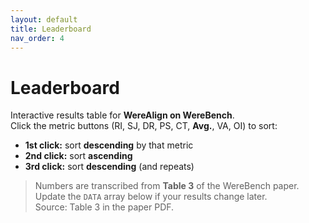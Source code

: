 ```yaml
---
layout: default
title: Leaderboard
nav_order: 4
---
```


# Leaderboard

Interactive results table for **WereAlign on WereBench**.  
Click the metric buttons (RI, SJ, DR, PS, CT, **Avg.**, VA, OI) to sort:
- **1st click:** sort **descending** by that metric  
- **2nd click:** sort **ascending**  
- **3rd click:** sort **descending** (and repeats)

> Numbers are transcribed from **Table 3** of the WereBench paper. Update the `DATA` array below if your results change later.  
> Source: Table 3 in the paper PDF. 

<div id="lb-root"></div>

<style>
/* ---- Table basics ---- */
#lb-root { margin-top: 1rem; }
.lb-wrap { overflow-x: auto; }
.lb-table {
  border-collapse: collapse;
  min-width: 860px;
  width: 100%;
  font-size: 0.95rem;
}
.lb-table th, .lb-table td {
  border-bottom: 1px solid #e5e7eb;
  padding: 10px 12px;
  text-align: right;
  white-space: nowrap;
}
.lb-table th:first-child, .lb-table td:first-child {
  text-align: left;
  position: sticky;
  left: 0;
  background: #fff;
}
.lb-table thead th {
  position: sticky;
  top: 0;
  background: #fff;
  z-index: 2;
}

/* ---- Buttons in the header ---- */
.lb-metric {
  display: inline-flex;
  align-items: center;
  gap: 6px;
  padding: 6px 10px;
  border: 1px solid #d1d5db;
  border-radius: 9999px;
  background: #fafafa;
  cursor: pointer;
  font-size: 0.9rem;
  line-height: 1;
}
.lb-metric:hover { background: #f3f4f6; }
.lb-metric .arrow { opacity: 0.7; font-size: 0.95rem; }
.lb-metric.active { border-color: #111827; }

/* ---- Cell heat colors (computed inline) ---- */
.lb-cell { border-radius: 6px; padding: 6px 8px; display:inline-block; min-width:56px; }

/* ---- Legend & small UI bits ---- */
.lb-legend { font-size: 0.85rem; color: #6b7280; margin-bottom: 8px; }
.lb-footer { font-size: 0.85rem; color: #6b7280; margin-top: 8px; }
</style>

<script>
(function() {
  // ======== 1) Data ========
  // Values copied from Table 3 of the WereBench paper (RI, SJ, DR, PS, CT, Avg., VA, OI).
  // Edit here to update the leaderboard later.
  const DATA = [
    { Model: "GPT-5-nano",       RI:0.282, SJ:0.384, DR:0.233, PS:0.346, CT:0.339, "Avg.":0.317, VA:0.364, OI:0.496 },
    { Model: "GPT-oss-20B",      RI:0.319, SJ:0.432, DR:0.331, PS:0.346, CT:0.364, "Avg.":0.358, VA:0.255, OI:0.264 },
    { Model: "Gemma-3-27B-IT",   RI:0.347, SJ:0.437, DR:0.289, PS:0.443, CT:0.293, "Avg.":0.362, VA:0.509, OI:0.435 },
    { Model: "Qwen3-30B-A3B",    RI:0.397, SJ:0.574, DR:0.375, PS:0.454, CT:0.416, "Avg.":0.443, VA:0.388, OI:0.349 },
    { Model: "Qwen3-32B",        RI:0.367, SJ:0.562, DR:0.425, PS:0.536, CT:0.445, "Avg.":0.467, VA:0.576, OI:0.432 },
    { Model: "Llama-4-Scout",    RI:0.413, SJ:0.586, DR:0.419, PS:0.618, CT:0.336, "Avg.":0.474, VA:0.503, OI:0.512 },
    { Model: "QwQ-32B",          RI:0.430, SJ:0.575, DR:0.463, PS:0.502, CT:0.470, "Avg.":0.488, VA:0.600, OI:0.472 },
    { Model: "GPT-5-mini",       RI:0.415, SJ:0.529, DR:0.431, PS:0.601, CT:0.464, "Avg.":0.488, VA:0.552, OI:0.575 },
    { Model: "DeepSeek-V3.1",    RI:0.442, SJ:0.674, DR:0.456, PS:0.740, CT:0.462, "Avg.":0.555, VA:0.685, OI:0.586 },
    { Model: "Gemini-2.5-Flash", RI:0.517, SJ:0.614, DR:0.562, PS:0.753, CT:0.436, "Avg.":0.576, VA:0.485, OI:0.507 },
    { Model: "DeepSeek-V3.2-Exp",RI:0.481, SJ:0.692, DR:0.502, PS:0.785, CT:0.521, "Avg.":0.602, VA:0.782, OI:0.580 },
    { Model: "GLM-4.5",          RI:0.512, SJ:0.690, DR:0.584, PS:0.699, CT:0.533, "Avg.":0.603, VA:0.539, OI:0.537 },
    { Model: "GPT-5",            RI:0.516, SJ:0.657, DR:0.525, PS:0.795, CT:0.521, "Avg.":0.603, VA:0.618, OI:0.616 },
    { Model: "Deepseek-R1",      RI:0.516, SJ:0.676, DR:0.539, PS:0.778, CT:0.561, "Avg.":0.614, VA:0.642, OI:0.434 },
    { Model: "Gemini-2.5-pro",   RI:0.620, SJ:0.769, DR:0.695, PS:0.877, CT:0.637, "Avg.":0.720, VA:0.733, OI:0.561 },
  ];

  const COLS = [
    { key: "Model", label: "Model", numeric: false },
    { key: "RI",    label: "RI",    numeric: true },
    { key: "SJ",    label: "SJ",    numeric: true },
    { key: "DR",    label: "DR",    numeric: true },
    { key: "PS",    label: "PS",    numeric: true },
    { key: "CT",    label: "CT",    numeric: true },
    { key: "Avg.",  label: "Avg.",  numeric: true },
    { key: "VA",    label: "VA",    numeric: true },
    { key: "OI",    label: "OI",    numeric: true },
  ];

  // ======== 2) Compute min/max for heat colors per numeric column ========
  const stats = {};
  for (const c of COLS) {
    if (!c.numeric) continue;
    const vals = DATA.map(d => d[c.key]);
    const min = Math.min(...vals), max = Math.max(...vals);
    stats[c.key] = { min, max };
  }

  // Color function: darker color = larger value (column-wise)
  function heatColor(colKey, v) {
    const s = stats[colKey];
    if (!s) return "transparent";
    const span = (s.max - s.min) || 1e-9;
    const t = (v - s.min) / span;           // 0..1
    const light = 92 - (t * 52);            // 92% (light) -> 40% (dark)
    return `hsl(217, 90%, ${light}%)`;      // blue scale
  }

  // ======== 3) Sorting state & behavior ========
  // Requirement: click cycles as Desc -> Asc -> Desc -> ...
  const cycle = { }; // per-column cycle index: 0 (desc), 1 (asc), 2 (desc), then back to 0
  const cycleToDir = idx => (idx === 1 ? "asc" : "desc");

  let sortKey = "Avg.";     // default sort by Avg. desc
  cycle["Avg."] = 0;        // start at desc

  function byKey(key, dir) {
    return (a, b) => {
      if (dir === "desc") {
        return (b[key] - a[key]) || (b["Avg."] - a["Avg."]) || a["Model"].localeCompare(b["Model"]);
      } else {
        return (a[key] - b[key]) || (a["Avg."] - b["Avg."]) || a["Model"].localeCompare(b["Model"]);
      }
    };
  }

  // ======== 4) Render ========
  const root = document.getElementById("lb-root");
  const wrap = document.createElement("div");
  wrap.className = "lb-wrap";
  root.appendChild(wrap);

  const legend = document.createElement("div");
  legend.className = "lb-legend";
  legend.textContent = "Darker cell background = higher value within that column.";
  root.insertBefore(legend, wrap);

  const table = document.createElement("table");
  table.className = "lb-table";
  wrap.appendChild(table);

  function renderHeader() {
    const thead = document.createElement("thead");
    const tr = document.createElement("tr");

    for (const c of COLS) {
      const th = document.createElement("th");
      if (c.numeric) {
        const btn = document.createElement("button");
        btn.className = "lb-metric";
        btn.dataset.key = c.key;
        btn.title = "Click to sort by " + c.label;
        btn.innerHTML = `<span>${c.label}</span><span class="arrow">↕</span>`;
        if (sortKey === c.key) btn.classList.add("active");
        btn.addEventListener("click", () => {
          const idx = (cycle[c.key] ?? -1) + 1; // -1->0(desc) on first click
          cycle[c.key] = idx % 3;
          sortKey = c.key;
          // reset others' cycle so future clicks begin their own cycle
          for (const k of Object.keys(cycle)) if (k !== c.key) delete cycle[k];
          renderBody();
          renderHeader(); // refresh arrow/border state
        });
        th.appendChild(btn);
      } else {
        th.textContent = c.label;
      }
      tr.appendChild(th);
    }
    thead.appendChild(tr);
    // replace thead
    const old = table.querySelector("thead");
    if (old) table.removeChild(old);
    table.appendChild(thead);

    // update active button visuals + arrow direction
    const activeBtn = table.querySelector(`.lb-metric[data-key="${sortKey}"]`);
    if (activeBtn) {
      activeBtn.classList.add("active");
      const idx = cycle[sortKey] ?? 0; // default to desc
      const dir = cycleToDir(idx);
      const arrow = activeBtn.querySelector(".arrow");
      arrow.textContent = dir === "desc" ? "↓" : "↑";
    }
  }

  function renderBody() {
    const idx = cycle[sortKey] ?? 0;
    const dir = cycleToDir(idx);
    const sorted = [...DATA].sort(byKey(sortKey, dir));

    const tbody = document.createElement("tbody");
    for (const row of sorted) {
      const tr = document.createElement("tr");
      for (const c of COLS) {
        const td = document.createElement("td");
        if (c.numeric) {
          const val = row[c.key];
          const span = document.createElement("span");
          span.className = "lb-cell";
          span.style.background = heatColor(c.key, val);
          span.textContent = Number(val).toFixed(3);
          td.appendChild(span);
        } else {
          td.textContent = row[c.key];
        }
        tr.appendChild(td);
      }
      tbody.appendChild(tr);
    }
    // replace tbody
    const old = table.querySelector("tbody");
    if (old) table.removeChild(old);
    table.appendChild(tbody);
  }

  renderHeader();
  renderBody();

  const foot = document.createElement("div");
  foot.className = "lb-footer";
  foot.textContent = "Tip: Click the same metric multiple times to cycle Desc → Asc → Desc.";
  root.appendChild(foot);
})();
</script>
